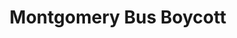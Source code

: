 ---
layout: event
title: Montgomery Bus Boycott
year: 1955
category: Montgomery Bus Boycott
location: Montgomery, Alabama
duration: 5th December, 1955 - 20th December, 1956
image: media/images/events/montgomery_bus_boycott.jpg
image-desc: Rosa Parks being fingerprinted on February 22, 1956, by Lieutenant D.H. Lackey as one of the people indicted as leaders of the Montgomery bus boycott. She was one of 73 people rounded up by deputies that day after a grand jury charged 113 African Americans for organizing the boycott. This was a few months after her arrest on December 1, 1955, for refusing to give up her seat to a white passenger on a segregated municipal bus in Montgomery, Alabama.
image-source: http://www.rmyauctions.com/lot-8002.aspx
description: Protest against the policy of racial segregation on the public transit system in Montgomery, Alabama. This happened the Monday after Rosa Parks was arrested for her refusal to surrender her seat to a white person on the Bus. The protest ended by the U.S Supreme Court ruling that segregation on public buses is unconstitutional.
songdesc: During mass meetings, one of the songs  sung over again to lift spirits was 'Keep Your Eyes on the Prize'
song1: Keep Your Eyes on the Prize
---